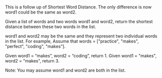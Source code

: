 This is a follow up of Shortest Word Distance. The only difference is now word1 could be the same as word2.

Given a list of words and two words word1 and word2, return the shortest distance between these two words in the list.

word1 and word2 may be the same and they represent two individual words in the list.
For example,
Assume that words = ["practice", "makes", "perfect", "coding", "makes"].


Given word1 = “makes”, word2 = “coding”, return 1.
Given word1 = "makes", word2 = "makes", return 3.



Note:
You may assume word1 and word2 are both in the list.
